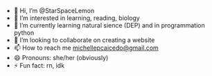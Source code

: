 - 👋 Hi, I’m @StarSpaceLemon
- 👀 I’m interested in learning, reading, biology
- 🌱 I’m currently learning natural sience (DEP) and in programmation python
- 💞️ I’m looking to collaborate on creating a website
- 📫 How to reach me michellepcaicedo@gmail.com
- 😄 Pronouns: she/her (obviously)
- ⚡ Fun fact: rn, idk

<!---
StarSpaceLemon/StarSpaceLemon is a ✨ special ✨ repository because its `README.md` (this file) appears on your GitHub profile.
You can click the Preview link to take a look at your changes.
--->
